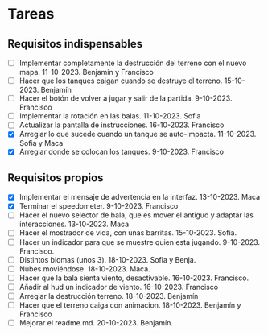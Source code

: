 # Tareas

## Requisitos indispensables

- [ ] Implementar completamente la destrucción del terreno con el nuevo mapa. 11-10-2023. Benjamin y Francisco
- [ ] Hacer que los tanques caigan cuando se destruye el terreno. 15-10-2023. Benjamín
- [ ] Hacer el botón de volver a jugar y salir de la partida. 9-10-2023. Francisco
- [ ] Implementar la rotación en las balas. 11-10-2023. Sofia
- [ ] Actualizar la pantalla de instrucciones. 16-10-2023. Francisco
- [x] Arreglar lo que sucede cuando un tanque se auto-impacta. 11-10-2023. Sofia y Maca
- [x] Arreglar donde se colocan los tanques. 9-10-2023. Francisco

## Requisitos propios

- [x] Implementar el mensaje de advertencia en la interfaz. 13-10-2023. Maca
- [x] Terminar el speedometer. 9-10-2023. Francisco
- [ ] Hacer el nuevo selector de bala, que es mover el antiguo y adaptar las interacciones. 13-10-2023. Maca
- [ ] Hacer el mostrador de vida, con unas barritas. 15-10-2023. Sofia.
- [ ] Hacer un indicador para que se muestre quien esta jugando. 9-10-2023. Francisco.
- [ ] Distintos biomas (unos 3). 18-10-2023. Sofia y Benja.
- [ ] Nubes moviéndose. 18-10-2023. Maca.
- [ ] Hacer que la bala sienta viento, desactivable. 16-10-2023. Francisco.
- [ ] Añadir al hud un indicador de viento. 16-10-2023. Francisco
- [ ] Arreglar la destrucción terreno. 18-10-2023. Benjamín
- [ ] Hacer que el terreno caiga con animacion. 18-10-2023. Benjamín y Francisco
- [ ] Mejorar el readme.md. 20-10-2023. Benjamín.

